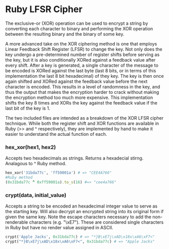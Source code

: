 # Ruby LFSR Cipher

The exclusive-or (XOR) operation can be used to encrypt a string by converting each character to binary and performing the XOR operation between the resulting binary and the binary of some key.

A more advanced take on the XOR ciphering method is one that employs Linear Feedback Shift Register (LFSR) to change the key. Not only does the key undergo a pre-determined number of register shifts before serving as the key, but it is also conditionally XORed against a feedback value after every shift. After a key is generated, a single character of the message to be encoded is XORed against the last byte (last 8 bits, or in terms of this implementation the last 8 bit hexadecimal) of they key. The key is then once again shifted and XORed against the feedback value before the next character is encoded. This results in a level of randomness in the key, and thus the output that makes the encryption harder to crack without making the encryption method too much more expensive. This implementation shifts the key 8 times and XORs the key against the feedback value if the last bit of the key is 1.

The two included files are intended as a breakdown of the XOR LFSR cipher technique. While both the register shift and XOR functions are available in Ruby (>> and ^ respectively), they are implemented by hand to make it easier to understand the actual function of each.

### hex_xor(hex1, hex2)
Accepts two hexadecimals as strings. Returns a hexadecial stirng. Analagous to ^ Ruby method.
```Ruby
hex_xor('31bda77c', 'ff59001a') # => "CEE4A766"
#Ruby method
(0x31bda77c ^ 0xff59001a).to_s(16) #=> "cee4a766"
```

### crypt(data, initial_value)
Accepts a string to be encoded an hexadecimal integer value to serve as the starting key. Will also decrypt an encrypted string into its original form if given the same key. Note the escape characters necessary to add the non-renderable characters (e.g. "\xE7"). These are considered single characters in Ruby but have no render value assigned in ASCII.

```Ruby
crypt('Apple Jacks', 0x31bda77c) # => "*}B\xE7j\xAD\x18x\xA6\xF7<"
crypt("*}B\xE7j\xAD\x18x\xA6\xF7<", 0x31bda77c) # => "Apple Jacks"
```
